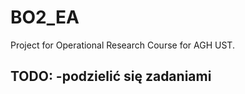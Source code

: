 # BO2_EA
Project for Operational Research Course for AGH UST. 

TODO:
-podzielić się zadaniami 
-



